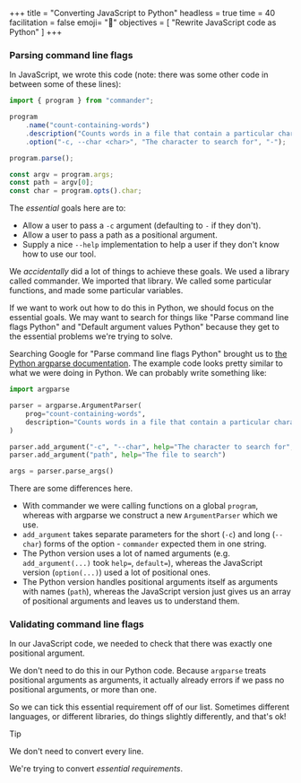 +++
title = "Converting JavaScript to Python"
headless = true
time = 40
facilitation = false
emoji= "📖"
objectives = [
    "Rewrite JavaScript code as Python"
]
+++

### Parsing command line flags

In JavaScript, we wrote this code (note: there was some other code in between some of these lines):

```js
import { program } from "commander";

program
    .name("count-containing-words")
    .description("Counts words in a file that contain a particular character")
    .option("-c, --char <char>", "The character to search for", "-");

program.parse();

const argv = program.args;
const path = argv[0];
const char = program.opts().char;
```

The _essential_ goals here are to:
* Allow a user to pass a `-c` argument (defaulting to `-` if they don't).
* Allow a user to pass a path as a positional argument.
* Supply a nice `--help` implementation to help a user if they don't know how to use our tool.

We _accidentally_ did a lot of things to achieve these goals. We used a library called commander. We imported that library. We called some particular functions, and made some particular variables.

If we want to work out how to do this in Python, we should focus on the essential goals. We may want to search for things like "Parse command line flags Python" and "Default argument values Python" because they get to the essential problems we're trying to solve.

Searching Google for "Parse command line flags Python" brought us to [the Python argparse documentation](https://docs.python.org/3/library/argparse.html). The example code looks pretty similar to what we were doing in Python. We can probably write something like:

```python
import argparse

parser = argparse.ArgumentParser(
    prog="count-containing-words",
    description="Counts words in a file that contain a particular character",
)

parser.add_argument("-c", "--char", help="The character to search for", default="-")
parser.add_argument("path", help="The file to search")

args = parser.parse_args()
```

There are some differences here.
* With commander we were calling functions on a global `program`, whereas with argparse we construct a new `ArgumentParser` which we use.
* `add_argument` takes separate parameters for the short (`-c`) and long (`--char`) forms of the option - `commander` expected them in one string.
* The Python version uses a lot of named arguments (e.g. `add_argument(...)` took `help=`, `default=`), whereas the JavaScript version (`option(...)`) used a lot of positional ones.
* The Python version handles positional arguments itself as arguments with names (`path`), whereas the JavaScript version just gives us an array of positional arguments and leaves us to understand them.

### Validating command line flags

In our JavaScript code, we needed to check that there was exactly one positional argument.

We don't need to do this in our Python code. Because `argparse` treats positional arguments as arguments, it actually already errors if we pass no positional arguments, or more than one.

So we can tick this essential requirement off of our list. Sometimes different languages, or different libraries, do things slightly differently, and that's ok!

> [!TIP]
> We don't need to convert every line.
>
> We're trying to convert _essential requirements_.
